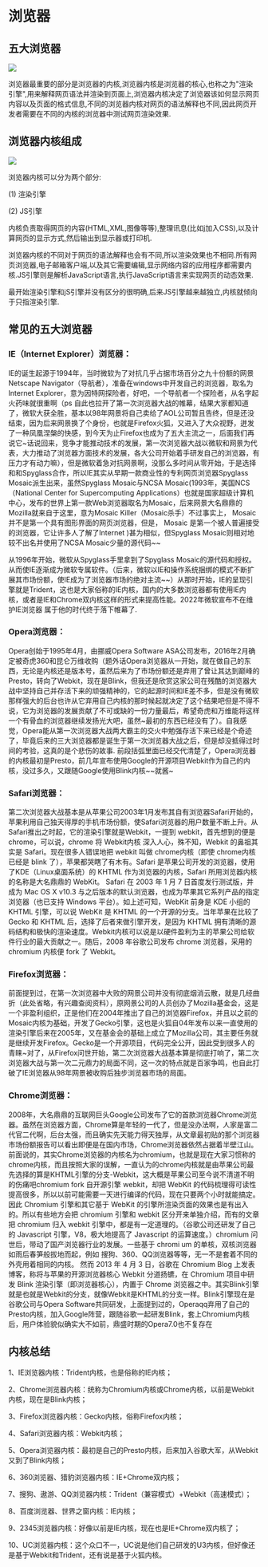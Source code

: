 # 浏览器

## 五大浏览器
![](/5.webp)

浏览器最重要的部分是浏览器的内核,浏览器内核是浏览器的核心,也称之为"渲染引擎",用来解释网页语法并渲染到页面上,浏览器内核决定了浏览器该如何显示网页内容以及页面的格式信息,不同的浏览器内核对网页的语法解释也不同,因此网页开发者需要在不同的内核的浏览器中测试网页渲染效果.

## 浏览器内核组成
![](/6.png)

浏览器内核可以分为两个部分:

(1) 渲染引擎

(2) JS引擎

内核负责取得网页的内容(HTML,XML,图像等等),整理讯息(比如j加入CSS),以及计算网页的显示方式,然后输出到显示器或打印机.

浏览器内核的不同对于网页的语法解释也会有不同,所以渲染效果也不相同.所有网页浏览器,电子邮箱客户端,以及其它需要编辑,显示网络内容的应用程序都需要内核.JS引擎则是解析JavaScript语言,执行JavaScript语言来实现网页的动态效果.

最开始渲染引擎和jS引擎并没有区分的很明确,后来JS引擎越来越独立,内核就倾向于只指渲染引擎.

## 常见的五大浏览器
### IE（Internet Explorer）浏览器：
IE的诞生起源于1994年，当时微软为了对抗几乎占据市场百分之九十份额的网景Netscape Navigator（导航者），准备在windows中开发自己的浏览器，取名为Internet Explorer，意为因特网探险者，好吧，一个导航者一个探险者，从名字起火药味就很重啊（ps 自此也拉开了第一次浏览器大战的帷幕，结果大家都知道了，微软大获全胜，基本以98年网景将自己卖给了AOL公司暂且告终，但是还没结束，因为后来网景换了个身份，也就是Firefox火狐，又进入了大众视野，迸发了一种凤凰涅槃的快感，到今天为止Firefox也成为了五大主流之一，后面我们再说它~话说回来，竞争才能推动技术的发展，第一次浏览器大战以微软和网景为代表，大力推动了浏览器方面技术的发展，各大公司开始着手研发自己的浏览器，有压力才有动力嘛），但是微软着急对抗网景啊，没那么多时间从零开始，于是选择和和Spyglass合作，所以IE其实从早期一款商业性的专利网页浏览器Spyglass Mosaic派生出来，虽然Spyglass Mosaic与NCSA Mosaic(1993年，美国NCS（National Center for Supercomputing Applications）也就是国家超级计算机中心，发布的世界上第一款Web浏览器取名为Mosaic，后来网景大名鼎鼎的Mozilla就来自于这里，意为Mosaic Killer（Mosaic杀手）不过事实上， Mosaic 并不是第一个具有图形界面的网页浏览器，但是， Mosaic 是第一个被人普遍接受的浏览器，它让许多人了解了Internet )甚为相似，但Spyglass Mosaic则相对地较不出名并使用了NCSA Mosaic少量的源代码~~

从1996年开始，微软从Spyglass手里拿到了Spyglass Mosaic的源代码和授权。从而使IE逐渐成为微软专属软件。（后来，微软以IE和操作系统捆绑的模式不断扩展其市场份额，使IE成为了浏览器市场的绝对主流~~）从那时开始，IE的呈现引擎就是Trident，这也是大家俗称的IE内核，国内的大多数浏览器都有使用IE内核，或者是IE和Chrome双内核这样的形式来提高性能。2022年微软宣布不在维护IE浏览器 属于他的时代终于落下帷幕了.

### Opera浏览器：
Opera创始于1995年4月，由挪威Opera Software ASA公司发布，2016年2月确定被奇虎360和昆仑万维收购（题外话Opera浏览器从一开始，就在做自己的东西，无论是内核还是版本号，虽然后来为了市场份额还是弃用了曾让其达到巅峰的Presto，转向了Webkit，现在是Blink，但我还是欣赏这家公司在残酷的浏览器大战中坚持自己并存活下来的顽强精神的，它的起源时间和IE差不多，但是没有微软那样强大的后台也许从它弃用自己内核的那时候起就决定了这个结果吧但是不得不说，它为浏览器的发展贡献了不可或缺的一份力量最后，希望奇虎和万维能将这样一个有骨血的浏览器继续发扬光大吧，虽然~最初的东西已经没有了）。自我感觉，Opera能从第一次浏览器大战两大霸主的交火中勉强存活下来已经是个奇迹了，毕竟后来的三大浏览器都是诞生于第一次浏览器大战之后，但是却没抵得过时间的考验，这真的是个悲伤的故事.
前段括弧里面已经交代清楚了，Opera浏览器的内核最初是Presto，前几年宣布使用Google的开源项目Webkit作为自己的内核，没过多久，又跟随Google使用Blink内核~~就酱~

### Safari浏览器：
第二次浏览器大战基本是从苹果公司2003年1月发布其自有浏览器Safari开始的，苹果利用自己独天得厚的手机市场份额，使Safari浏览器的用户数量不断上升。从Safari推出之时起，它的渲染引擎就是Webkit，一提到 webkit，首先想到的便是 chrome，可以说，chrome 将 Webkit内核 深入人心，殊不知，Webkit 的鼻祖其实是 Safari。现在很多人错误地把 webkit 叫做 chrome内核（即使 chrome内核已经是 blink 了），苹果都哭瞎了有木有。Safari 是苹果公司开发的浏览器，使用了KDE（Linux桌面系统）的 KHTML 作为浏览器的内核，Safari 所用浏览器内核的名称是大名鼎鼎的 WebKit。 Safari 在 2003 年 1 月 7 日首度发行测试版，并成为 Mac OS X v10.3 与之后版本的默认浏览器，也成为苹果其它系列产品的指定浏览器（也已支持 Windows 平台）。如上述可知，WebKit 前身是 KDE 小组的 KHTML 引擎，可以说 WebKit 是 KHTML 的一个开源的分支。当年苹果在比较了 Gecko 和 KHTML 后，选择了后者来做引擎开发，是因为 KHTML 拥有清晰的源码结构和极快的渲染速度。Webkit内核可以说是以硬件盈利为主的苹果公司给软件行业的最大贡献之一。随后，2008 年谷歌公司发布 chrome 浏览器，采用的 chromium 内核便 fork 了 Webkit。

### Firefox浏览器：
前面提到过，在第一次浏览器中大败的网景公司并没有彻底烟消云散，就是几经曲折（此处省略，有兴趣查阅资料），原网景公司的人员创办了Mozilla基金会，这是一个非盈利组织，正是他们在2004年推出了自己的浏览器Firefox，并且以之前的Mosaic内核为基础，开发了Gecko引擎，这也是火狐自04年发布以来一直使用的渲染引擎后来在2005年，又在基金会的基础上成立了Mozilla公司，其主要任务就是继续开发Firefox。Gecko是一个开源项目，代码完全公开，因此受到很多人的青睐~对了，从Firefox问世开始，第二次浏览器大战基本算是彻底打响了，第二次浏览器大战与第一次二元鼎力的局面不同，这一次的特点就是百家争鸣，也自此打破了IE浏览器从98年网景被收购后独步浏览器市场的局面。

### Chrome浏览器：
2008年，大名鼎鼎的互联网巨头Google公司发布了它的首款浏览器Chrome浏览器。虽然在浏览器方面，Chrome算是年轻的一代了，但是没办法啊，人家是富二代官二代啊，后台太强，而且确实先天能力得天独厚，从文章最初贴的那个浏览器市场份额报告可以看出即便是在国内市场，Chrome浏览器依然占据着半壁江山。前面说的，其实Chrome浏览器的内核名为chromium，也就是现在大家习惯称的chrome内核，而且按照大家的误解，一直认为的chrome内核就是由苹果公司最先选择的算是KHTML引擎的分支-Webkit，这大概是苹果公司至今说不清道不明的伤痛吧chromium fork 自开源引擎 webkit，却把 WebKit 的代码梳理得可读性提高很多，所以以前可能需要一天进行编译的代码，现在只要两个小时就能搞定。因此 Chromium 引擎和其它基于 WebKit 的引擎所渲染页面的效果也是有出入的。所以有些地方会把 chromium 引擎和 webkit 区分开来单独介绍，而有的文章把 chromium 归入 webkit 引擎中，都是有一定道理的。（谷歌公司还研发了自己的 Javascript 引擎，V8，极大地提高了 Javascript 的运算速度。）chromium 问世后，带动了国产浏览器行业的发展。一些基于 chromi um 的单核，双核浏览器如雨后春笋般拔地而起，例如 搜狗、360、QQ浏览器等等，无一不是套着不同的外壳用着相同的内核。
然而 2013 年 4 月 3 日，谷歌在 Chromium Blog 上发表 博客，称将与苹果的开源浏览器核心 Webkit 分道扬镳，在 Chromium 项目中研发 Blink 渲染引擎（即浏览器核心），内置于 Chrome 浏览器之中。其实Blink引擎就是也就是Webkit的分支，就像Webkit是KHTML的分支一样。Blink引擎现在是谷歌公司与Opera Software共同研发，上面提到过的，Operaqq弃用了自己的Presto内核，加入Google阵营，跟随谷歌一起研发Blink，套上Chromium内核后，用户体验貌似确实大不如前，鼎盛时期的Opera7.0也不复存在

## 内核总结
1、IE浏览器内核：Trident内核，也是俗称的IE内核；

2、Chrome浏览器内核：统称为Chromium内核或Chrome内核，以前是Webkit内核，现在是Blink内核；

3、Firefox浏览器内核：Gecko内核，俗称Firefox内核；

4、Safari浏览器内核：Webkit内核；

5、Opera浏览器内核：最初是自己的Presto内核，后来加入谷歌大军，从Webkit又到了Blink内核；

6、360浏览器、猎豹浏览器内核：IE+Chrome双内核；

7、搜狗、遨游、QQ浏览器内核：Trident（兼容模式）+Webkit（高速模式）；

8、百度浏览器、世界之窗内核：IE内核；

9、2345浏览器内核：好像以前是IE内核，现在也是IE+Chrome双内核了；

10、UC浏览器内核：这个众口不一，UC说是他们自己研发的U3内核，但好像还是基于Webkit和Trident，还有说是基于火狐内核。